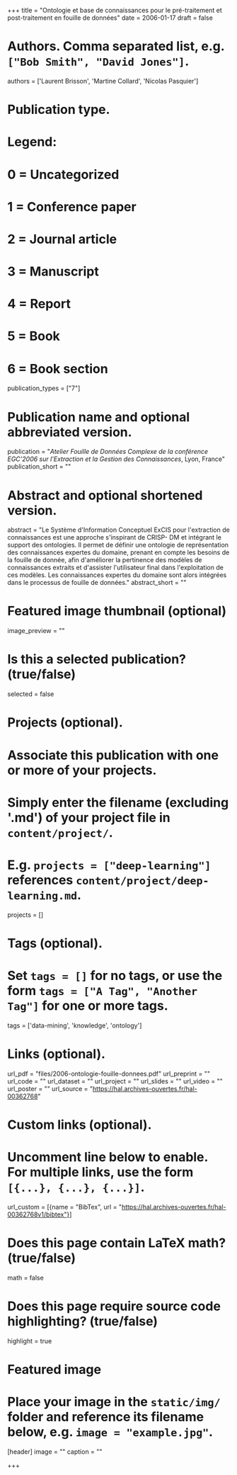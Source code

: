 +++
title = "Ontologie et base de connaissances pour le pré-traitement et post-traitement en fouille de données"
date = 2006-01-17
draft = false

# Authors. Comma separated list, e.g. `["Bob Smith", "David Jones"]`.
authors = ['Laurent Brisson', 'Martine Collard', 'Nicolas Pasquier']

# Publication type.
# Legend:
# 0 = Uncategorized
# 1 = Conference paper
# 2 = Journal article
# 3 = Manuscript
# 4 = Report
# 5 = Book
# 6 = Book section
publication_types = ["7"]

# Publication name and optional abbreviated version.
publication = "*Atelier Fouille de Données Complexe de la conférence EGC'2006 sur l'Extraction et la Gestion des Connaissances*, Lyon, France"
publication_short = ""

# Abstract and optional shortened version.
abstract = "Le Système d'Information Conceptuel ExCIS pour l'extraction de connaissances est une approche s'inspirant de CRISP- DM et intégrant le support des ontologies. Il permet de définir une ontologie de représentation des connaissances expertes du domaine, prenant en compte les besoins de la fouille de donnée, afin d'améliorer la pertinence des modèles de connaissances extraits et d'assister l'utilisateur final dans l'exploitation de ces modèles. Les connaissances expertes du domaine sont alors intégrées dans le processus de fouille de données."
abstract_short = ""

# Featured image thumbnail (optional)
image_preview = ""

# Is this a selected publication? (true/false)
selected = false

# Projects (optional).
#   Associate this publication with one or more of your projects.
#   Simply enter the filename (excluding '.md') of your project file in `content/project/`.
#   E.g. `projects = ["deep-learning"]` references `content/project/deep-learning.md`.
projects = []

# Tags (optional).
#   Set `tags = []` for no tags, or use the form `tags = ["A Tag", "Another Tag"]` for one or more tags.
tags = ['data-mining', 'knowledge', 'ontology']

# Links (optional).
url_pdf = "files/2006-ontologie-fouille-donnees.pdf"
url_preprint = ""
url_code = ""
url_dataset = ""
url_project = ""
url_slides = ""
url_video = ""
url_poster = ""
url_source = "https://hal.archives-ouvertes.fr/hal-00362768"

# Custom links (optional).
#   Uncomment line below to enable. For multiple links, use the form `[{...}, {...}, {...}]`.
url_custom = [{name = "BibTex", url = "https://hal.archives-ouvertes.fr/hal-00362768v1/bibtex"}]

# Does this page contain LaTeX math? (true/false)
math = false

# Does this page require source code highlighting? (true/false)
highlight = true

# Featured image
# Place your image in the `static/img/` folder and reference its filename below, e.g. `image = "example.jpg"`.
[header]
image = ""
caption = ""

+++
